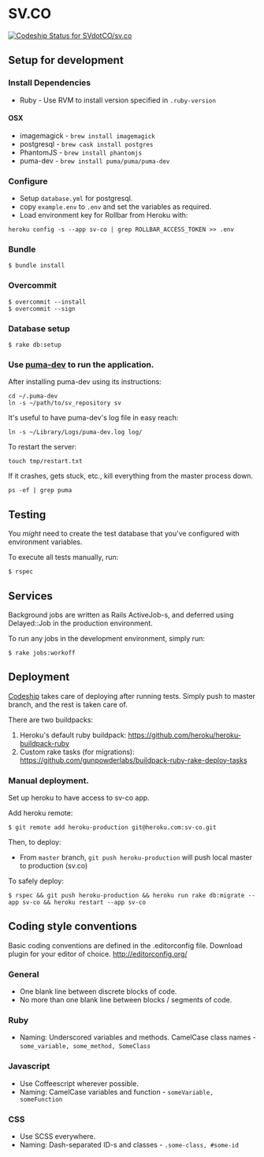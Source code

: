 # SV.CO

[ ![Codeship Status for SVdotCO/sv.co](https://codeship.com/projects/badb7400-4c67-0134-4ebf-52026d0c47d6/status?branch=master)](https://codeship.com/projects/170220)

## Setup for development

### Install Dependencies

  *  Ruby - Use RVM to install version specified in `.ruby-version`

#### OSX

  *  imagemagick - `brew install imagemagick`
  *  postgresql - `brew cask install postgres`
  *  PhantomJS - `brew install phantomjs`
  *  puma-dev - `brew install puma/puma/puma-dev`

### Configure

  *  Setup `database.yml` for postgresql.
  *  copy `example.env` to `.env` and set the variables as required.
  *  Load environment key for Rollbar from Heroku with:

    heroku config -s --app sv-co | grep ROLLBAR_ACCESS_TOKEN >> .env

### Bundle

    $ bundle install

### Overcommit

    $ overcommit --install
    $ overcommit --sign

### Database setup

    $ rake db:setup

### Use [puma-dev](https://github.com/puma/puma-dev) to run the application.

After installing puma-dev using its instructions:

    cd ~/.puma-dev
    ln -s ~/path/to/sv_repository sv

It's useful to have puma-dev's log file in easy reach:

    ln -s ~/Library/Logs/puma-dev.log log/

To restart the server:

    touch tmp/restart.txt

If it crashes, gets stuck, etc., kill everything from the master process down.

    ps -ef | grep puma

## Testing

You _might_ need to create the test database that you've configured with environment variables.

To execute all tests manually, run:

    $ rspec

## Services

Background jobs are written as Rails ActiveJob-s, and deferred using Delayed::Job in the production environment.

To run any jobs in the development environment, simply run:

    $ rake jobs:workoff

## Deployment

[Codeship](https://codeship.com) takes care of deploying after running tests. Simply push to master branch, and the rest is taken care of.

There are two buildpacks:

  1. Heroku's default ruby buildpack: https://github.com/heroku/heroku-buildpack-ruby
  2. Custom rake tasks (for migrations): https://github.com/gunpowderlabs/buildpack-ruby-rake-deploy-tasks

### Manual deployment.

Set up heroku to have access to sv-co app.

Add heroku remote:

    $ git remote add heroku-production git@heroku.com:sv-co.git

Then, to deploy:

* From `master` branch, `git push heroku-production` will push local master to production (sv.co)

To safely deploy:

    $ rspec && git push heroku-production && heroku run rake db:migrate --app sv-co && heroku restart --app sv-co

## Coding style conventions

Basic coding conventions are defined in the .editorconfig file. Download plugin for your editor of choice. http://editorconfig.org/

### General

* One blank line between discrete blocks of code.
* No more than one blank line between blocks / segments of code.

### Ruby

* Naming: Underscored variables and methods. CamelCase class names - `some_variable, some_method, SomeClass`

### Javascript

* Use Coffeescript wherever possible.
* Naming: CamelCase variables and function - `someVariable, someFunction`

### CSS

* Use SCSS everywhere.
* Naming: Dash-separated ID-s and classes - `.some-class, #some-id`
